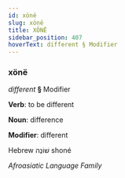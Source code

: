 ```yaml
---
id: xönë
slug: xönë
title: XÖNË
sidebar_position: 407
hoverText: different § Modifier
---
```


### xönë

*different* **§** Modifier

**Verb**: to be different

**Noun**: difference

**Modifier**: different

Hebrew שׁוֹנֶה shoné 

*Afroasiatic Language Family*